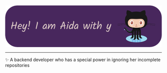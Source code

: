 <!-- Heading -->
![Header](./github-header-image.png)


 <!-- About section -->

---
✨ A backend developer who has a special power in ignoring her incomplete repositories




 







<!-- THE END -->

